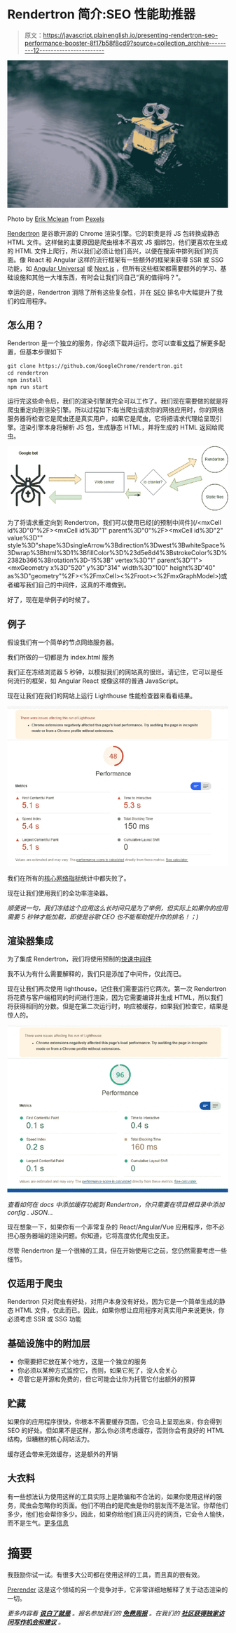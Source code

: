 # Rendertron 简介:SEO 性能助推器

> 原文：<https://javascript.plainenglish.io/presenting-rendertron-seo-performance-booster-8f17b58f8cd9?source=collection_archive---------12----------------------->

![](img/98432ea50eec7219dee68ad0ad19632e.png)

Photo by [Erik Mclean](https://www.pexels.com/@introspectivedsgn?utm_content=attributionCopyText&utm_medium=referral&utm_source=pexels) from [Pexels](https://www.pexels.com/photo/toy-robot-in-puddle-with-ripples-in-daylight-5895405/?utm_content=attributionCopyText&utm_medium=referral&utm_source=pexels)

[Rendertron](https://github.com/GoogleChrome/rendertron) 是谷歌开源的 Chrome 渲染引擎。它的职责是将 JS 包转换成静态 HTML 文件。这样做的主要原因是爬虫根本不喜欢 JS 捆绑包，他们更喜欢在生成的 HTML 文件上爬行，所以我们必须让他们高兴，以便在搜索中排列我们的页面。像 React 和 Angular 这样的流行框架有一些额外的框架来获得 SSR 或 SSG 功能，如 [Angular Universal](https://angular.io/guide/universal) 或 [Next.js](https://nextjs.org/) ，但所有这些框架都需要额外的学习、基础设施和其他一大堆东西，有时会让我们问自己“真的值得吗？”。

幸运的是，Rendertron 消除了所有这些复杂性，并在 [SEO](https://circuit.ooo/blog/seo-for-beginners) 排名中大幅提升了我们的应用程序。

## 怎么用？

Rendertron 是一个独立的服务，你必须下载并运行。您可以查看[文档](https://github.com/GoogleChrome/rendertron#installing--deploying)了解更多配置，但基本步骤如下

```
git clone https://github.com/GoogleChrome/rendertron.git
cd rendertron
npm install
npm run start
```

运行完这些命令后，我们的渲染引擎就完全可以工作了。我们现在需要做的就是将爬虫重定向到渲染引擎。所以过程如下:每当爬虫请求你的网络应用时，你的网络服务器将检查它是爬虫还是真实用户，如果它是爬虫，它将把请求代理给呈现引擎。渲染引擎本身将解析 JS 包，生成静态 HTML，并将生成的 HTML 返回给爬虫。

![](img/4793e492ce6d615502052d349d6e9593.png)

为了将请求重定向到 Rendertron，我们可以使用已经[的预制中间件](/<mxGraphModel><root><mxCell id%3D"0"%2F><mxCell id%3D"1" parent%3D"0"%2F><mxCell id%3D"2" value%3D"" style%3D"shape%3DsingleArrow%3Bdirection%3Dwest%3BwhiteSpace%3Dwrap%3Bhtml%3D1%3BfillColor%3D%23d5e8d4%3BstrokeColor%3D%2382b366%3Brotation%3D-15%3B" vertex%3D"1" parent%3D"1"><mxGeometry x%3D"520" y%3D"314" width%3D"100" height%3D"40" as%3D"geometry"%2F><%2FmxCell><%2Froot><%2FmxGraphModel>)或者编写我们自己的中间件，这真的不难做到。

好了，现在是举例子的时候了。

## 例子

假设我们有一个简单的节点网络服务器。

我们所做的一切都是为 index.html 服务

我们正在冻结浏览器 5 秒钟，以模拟我们的网站真的很烂。请记住，它可以是任何流行的框架，如 Angular React 或像这样的普通 JavaScript。

现在让我们在我们的网站上运行 Lighthouse 性能检查器来看看结果。

![](img/58a6c903a6a64034fbf5e4c2c6cc4290.png)

我们在所有的[核心网络指标](https://web.dev/vitals/#core-web-vitals)统计中都失败了。

现在让我们使用我们的全功率渲染器。

*顺便说一句，我们冻结这个应用这么长时间只是为了举例，但实际上如果你的应用需要 5 秒钟才能加载，即使是谷歌 CEO 也不能帮助提升你的排名！；)*

## 渲染器集成

为了集成 Rendertron，我们将使用预制的[快速中间件](https://github.com/GoogleChrome/rendertron/tree/main/middleware)

我不认为有什么需要解释的，我们只是添加了中间件，仅此而已。

现在让我们再次使用 lighthouse，记住我们需要运行它两次。第一次 Rendertron 将花费与客户端相同的时间进行渲染，因为它需要编译并生成 HTML，所以我们将获得相同的分数。但是在第二次运行时，响应被缓存，如果我们检查它，结果是惊人的。

![](img/1422550e0dc88c24c8bb30963bb57e3f.png)

*查看如何在 docs 中添加缓存功能到 Rendertron，你只需要在项目根目录中添加 config . JSON…*

现在想象一下，如果你有一个非常复杂的 React/Angular/Vue 应用程序，你不必担心服务器端的渲染问题。你知道，它将高度优化爬虫反正。

尽管 Rendertron 是一个很棒的工具，但在开始使用它之前，您仍然需要考虑一些细节。

## 仅适用于爬虫

Rendertron 只对爬虫有好处，对用户本身没有好处，因为它是一个简单生成的静态 HTML 文件，仅此而已。因此，如果你想让应用程序对真实用户来说更快，你必须考虑 SSR 或 SSG 功能

## 基础设施中的附加层

*   你需要把它放在某个地方，这是一个独立的服务
*   你必须以某种方式监控它，否则，如果它死了，没人会关心
*   尽管它是开源和免费的，但它可能会让你为托管它付出额外的预算

## 贮藏

如果你的应用程序很快，你根本不需要缓存页面，它会马上呈现出来，你会得到 SEO 的好处。但如果不是这样，那么你必须考虑缓存，否则你会有良好的 HTML 结构，但糟糕的核心网站活力。

缓存还会带来无效缓存，这是额外的开销

## 大衣料

有一些想法认为使用这样的工具实际上是欺骗和不合法的，如果你使用这样的服务，爬虫会忽略你的页面。他们不明白的是爬虫是你的朋友而不是法官。你帮他们多少，他们也会帮你多少。因此，如果你给他们真正闪亮的网页，它会令人愉快，而不是生气。[更多信息](https://developers.google.com/search/docs/advanced/javascript/dynamic-rendering#cloaking)

# 摘要

我鼓励你试一试。有很多大公司都在使用这样的工具，而且真的很有效。

[Prerender](https://prerender.io/) 这是这个领域的另一个竞争对手，它非常详细地解释了关于动态渲染的一切。

*更多内容看* [***说白了就是***](http://plainenglish.io/) *。报名参加我们的* [***免费周报***](http://newsletter.plainenglish.io/) *。在我们的* [***社区获得独家访问写作机会和建议***](https://discord.gg/GtDtUAvyhW) *。*